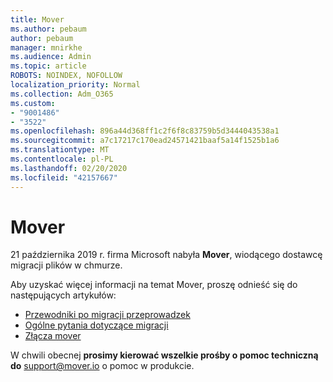 ```yaml
---
title: Mover
ms.author: pebaum
author: pebaum
manager: mnirkhe
ms.audience: Admin
ms.topic: article
ROBOTS: NOINDEX, NOFOLLOW
localization_priority: Normal
ms.collection: Adm_O365
ms.custom:
- "9001486"
- "3522"
ms.openlocfilehash: 896a44d368ff1c2f6f8c83759b5d3444043538a1
ms.sourcegitcommit: a7c17217c170ead24571421baaf5a14f1525b1a6
ms.translationtype: MT
ms.contentlocale: pl-PL
ms.lasthandoff: 02/20/2020
ms.locfileid: "42157667"
---
```

# <a name="mover"></a>Mover

21 października 2019 r. firma Microsoft nabyła **Mover**, wiodącego dostawcę migracji plików w chmurze.

Aby uzyskać więcej informacji na temat Mover, proszę odnieść się do następujących artykułów:

- [Przewodniki po migracji przeprowadzek](https://mover.io/guides/)
- [Ogólne pytania dotyczące migracji](https://mover.io/guides/general/)
- [Złącza mover](https://mover.io/connectors/)

W chwili obecnej **prosimy kierować wszelkie prośby o pomoc techniczną do** [support@mover.io](mailto:support@mover.io) o pomoc w produkcie. 

 